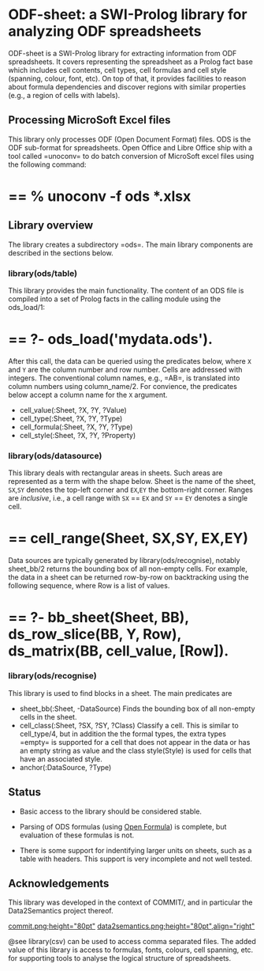 # ODF-sheet: a SWI-Prolog library for analyzing ODF spreadsheets

ODF-sheet is a SWI-Prolog library for   extracting  information from ODF
spreadsheets. It covers representing the spreadsheet   as  a Prolog fact
base which includes cell contents, cell   types,  cell formulas and cell
style (spanning, colour,  font,  etc).  On   top  of  that,  it provides
facilities to reason about  formula   dependencies  and discover regions
with similar properties (e.g., a region of cells with labels).

## Processing MicroSoft Excel files

This library only processes ODF (Open Document Format) files. ODS is the
ODF sub-format for spreadsheets. Open Office  and Libre Office ship with
a tool called =unoconv= to do batch  conversion of MicroSoft excel files
using the following command:

  ==
  % unoconv -f ods *.xlsx
  ==

## Library overview

The library creates a subdirectory =ods=.   The  main library components
are described in the sections below.

### library(ods/table)

This library provides the main functionality. The content of an ODS file
is compiled into a set of Prolog facts   in the calling module using the
ods_load/1:

  ==
  ?- ods_load('mydata.ods').
  ==

After this call, the data can  be   queried  using the predicates below,
where `X` and `Y` are  the  column   number  and  row  number. Cells are
addressed with integers. The conventional column   names, e.g., =AB=, is
translated into column numbers using   column_name/2. For convience, the
predicates below accept a column name for the `X` argument.

  - cell_value(:Sheet, ?X, ?Y, ?Value)
  - cell_type(:Sheet, ?X, ?Y, ?Type)
  - cell_formula(:Sheet, ?X, ?Y, ?Type)
  - cell_style(:Sheet, ?X, ?Y, ?Property)

### library(ods/datasource)

This library deals with rectangular  areas   in  sheets.  Such areas are
represented as a term with the shape  below.   Sheet  is the name of the
sheet,  `SX`,`SY`  denotes  the  top-left    corner  and  `EX`,`EY`  the
bottom-right corner. Ranges are _inclusive_,  i.e.,   a  cell range with
`SX` == `EX` and `SY` == `EY` denotes a single cell.

  ==
  cell_range(Sheet, SX,SY, EX,EY)
  ==

Data sources are typically generated  by library(ods/recognise), notably
sheet_bb/2 returns the bounding box of all non-empty cells. For example,
the data in a sheet can be returned row-by-row on backtracking using the
following sequence, where Row is a list of values.

  ==
  ?- bb_sheet(Sheet, BB),
	      ds_row_slice(BB, Y, Row),
	      ds_matrix(BB, cell_value, [Row]).
  ==


### library(ods/recognise)

This library is used to find blocks in a sheet.  The main predicates are

  - sheet_bb(:Sheet, -DataSource)
  Finds the bounding box of all non-empty cells in the sheet.
  - cell_class(:Sheet, ?SX, ?SY, ?Class)
  Classify a cell.  This is similar to cell_type/4, but in addition
  the the formal types, the extra types =empty= is supported for a
  cell that does not appear in the data or has an empty string as
  value and the class style(Style) is used for cells that have
  an associated style.
  - anchor(:DataSource, ?Type)

## Status

  - Basic access to the library should be  considered stable.

  - Parsing of ODS formulas (using [Open
    Formula](http://en.wikipedia.org/wiki/OpenFormula)) is complete, but
    evaluation of these formulas is not.

  - There is some support for indentifying larger units on sheets, such
    as a table with headers.  This support is very incomplete and not
    well tested.


## Acknowledgements

This library was developed in the context  of COMMIT/, and in particular
the Data2Semantics project thereof.

[commit.png;height="80pt"](http://www.commit-nl.nl/)
[data2semantics.png;height="80pt",align="right"](http://www.data2semantics.org/)

@see library(csv) can be used to access comma separated files. The added
value of this library  is  access   to  formulas,  fonts,  colours, cell
spanning, etc. for supporting tools to  analyse the logical structure of
spreadsheets.














